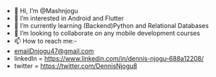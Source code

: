 - 👋 Hi, I’m @Mashnjogu
- 👀 I’m interested in Android and Flutter
- 🌱 I’m currently learning (Backend)Python and Relational Databases
- 💞️ I’m looking to collaborate on any mobile development courses
- 📫 How to reach me:-
-  emailDnjogu47@gmail.com
-  linkedIn = https://www.linkedin.com/in/dennis-njogu-688a12208/
-  twitter = https://twitter.com/DennisNjogu8

<!---
Mashnjogu/Mashnjogu is a ✨ special ✨ repository because its `README.md` (this file) appears on your GitHub profile.
You can click the Preview link to take a look at your changes.
--->
